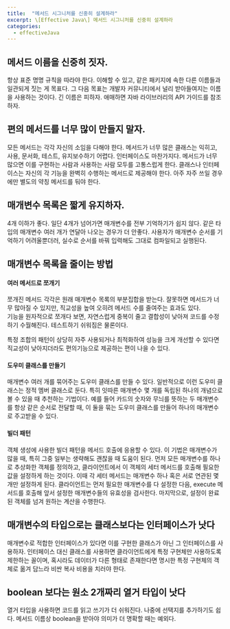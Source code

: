 ```yaml
---
title:  "메서드 시그니처를 신중히 설계하라"
excerpt: \[Effective Java\] 메서드 시그니처를 신중히 설계하라
categories:
  - effectiveJava
---
```


## 메서드 이름을 신중히 짓자.
항상 표준 명명 규칙을 따라야 한다. 이해할 수 있고, 같은 패키지에 속한 다른 이름들과 일관되게 짓는 게 목표다. 그 다음 목표는 개발자 커뮤니티에서 널리 받아들여지는 이름을 사용하는 것이다. 긴 이름은 피하자. 애매하면 자바 라이브러리의 API 가이드를 참조하자.

## 편의 메서드를 너무 많이 만들지 말자.
모든 메서드는 각각 자신의 소임을 다해야 한다. 메서드가 너무 많은 클래스는 익히고, 사용, 문서화, 테스트, 유지보수하기 어렵다. 인터페이스도 마찬가지다. 메서드가 너무 많으면 이를 구현하는 사람과 사용하는 사람 모두를 고통스럽게 한다. 클래스나 인터페이스는 자신의 각 기능을 완벽히 수행하는 메서드로 제공해야 한다. 아주 자주 쓰일 경우에만 별도의 약칭 메서드를 둬야 한다.

## 매개변수 목록은 짧게 유지하자.
4개 이하가 좋다. 일단 4개가 넘어가면 매개변수를 전부 기억하기가 쉽지 않다. 같은 타입의 매개변수 여러 개가 연달아 나오는 경우가 더 안좋다. 사용자가 매개변수 순서를 기억하기 어려울뿐더러, 실수로 순서를 바꿔 입력해도 그대로 컴파일되고 실행된다.

## 매개변수 목록을 줄이는 방법

#### 여러 메서드로 쪼개기
쪼개진 메서드 각각은 원래 매개변수 목록의 부분집합을 받는다. 잘못하면 메서드가 너무 많아질 수 있지만, 직교성을 높여 오히려 메서드 수를 줄여주는 효과도 있다.  
기능을 원자적으로 쪼개다 보면, 자연스럽게 중복이 줄고 결합성이 낮아져 코드를 수정하기 수월해진다. 테스트하기 쉬워짐은 물론이다.  

특정 조합의 패턴이 상당히 자주 사용되거나 최적화하여 성능을 크게 개선할 수 있다면 직교성이 낮아지더라도 편의기능으로 제공하는 편이 나을 수 있다.

#### 도우미 클래스를 만들기
매개변수 여러 개를 묶어주는 도우미 클래스를 만들 수 있다. 일반적으로 이런 도우미 클래스는 정적 멤버 클래스로 둔다. 특히 잇따른 매개변수 몇 개를 독립된 하나의 개념으로 볼 수 있을 때 추천하는 기법이다. 예를 들어 카드의 숫자와 무늬를 뜻하는 두 매개변수를 항상 같은 순서로 전달할 때, 이 둘을 묶는 도우미 클래스를 만들어 하나의 매개변수로 주고받을 수 있다.

#### 빌더 패턴
객체 생성에 사용한 빌더 패턴을 메서드 호출에 응용할 수 있다. 이 기법은 매개변수가 많을 때, 특히 그중 일부는 생략해도 괜찮을 때 도움이 된다. 먼저 모든 매개변수를 하나로 추상화한 객체를 정의하고, 클라이언트에서 이 객체의 세터 메서드를 호출해 필요한 값을 설정하게 하는 것이다. 이때 각 세터 메서드는 매개변수 하나 혹은 서로 연관된 몇 개만 설정하게 된다. 클라이언트는 먼저 필요한 매개변수를 다 설정한 다음, execute 메서드를 호출해 앞서 설정한 매개변수들의 유효성을 검사한다. 마지막으로, 설정이 완료된 객체를 넘겨 원하는 계산을 수행한다.

## 매개변수의 타입으로는 클래스보다는 인터페이스가 낫다
매개변수로 적합한 인터페이스가 있다면 이를 구현한 클래스가 아닌 그 인터페이스를 사용하자. 인터페이스 대신 클래스를 사용하면 클라이언트에게 특정 구현체만 사용하도록 제한하는 꼴이며, 혹시라도 데이터가 다른 형태로 존재한다면 명시한 특정 구현체의 객체로 옮겨 담느라 비싼 복사 비용을 치러야 한다.

## boolean 보다는 원소 2개짜리 열거 타입이 낫다
열거 타입을 사용하면 코드를 읽고 쓰기가 더 쉬워진다. 나중에 선택지를 추가하기도 쉽다. 메서드 이름상 boolean을 받아야 의미가 더 명확할 때는 예외다.
